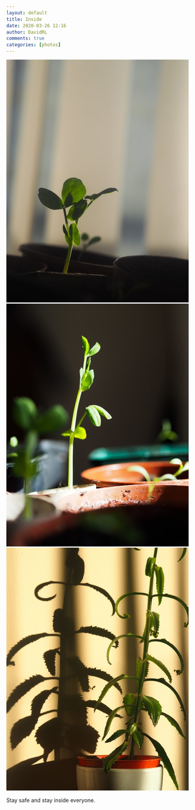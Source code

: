 ```yaml
---  
layout: default  
title: Inside  
date: 2020-03-26 12:16  
author: DavidRL  
comments: true  
categories: [photos]  
---  
```

<img src="/assets/images/articles/plants1.jpg" class="responsive"><br>
<img src="/assets/images/articles/plants2.jpg" class="responsive"><br>
<img src="/assets/images/articles/plants3.jpg" class="responsive"><br>  

Stay safe and stay inside everyone.
